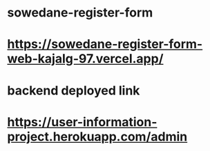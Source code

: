 # sowedane-register-form
# https://sowedane-register-form-web-kajalg-97.vercel.app/
# backend deployed link 
# https://user-information-project.herokuapp.com/admin

